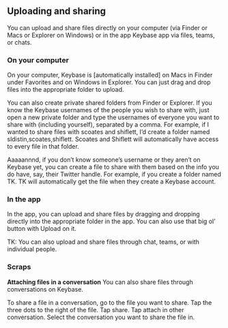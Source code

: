 ## Uploading and sharing 
You can upload and share files directly on your computer (via Finder or Macs or Explorer on Windows) or in the app Keybase app via files, teams, or chats. 

### On your computer
On your computer, Keybase is [automatically installed] on Macs in Finder under Favorites and on Windows in Explorer. You can just drag and drop files into the appropriate folder to upload. 

You can also create private shared folders from Finder or Explorer. If you know the Keybase usernames of the people you wish to share with, just open a new private folder and type the usernames of everyone you want to share with (including yourself), separated by a comma. For example, if I wanted to share files with scoates and shiflett, I’d create a folder named sldistin,scoates,shiflett. Scoates and Shiflett will automatically have access to every file in that folder. 

Aaaaannnd, if you don’t know someone’s username or they aren’t on Keybase yet, you can create a file to share with them based on the info you do have, say, their Twitter handle. For example, if you create a folder named TK. TK will automatically get the file when they create a Keybase account.

### In the app
In the app, you can upload and share files by dragging and dropping directly into the appropriate folder in the app. You can also use that big ol’ button with Upload on it.

TK: You can also upload and share files through chat, teams, or with individual people.


### Scraps
**Attaching files in a conversation**
You can also share files through conversations on Keybase.

To share a file in a conversation, go to the file you want to share. Tap the three dots to the right of the file. Tap share. Tap attach in other conversation. Select the conversation you want to share the file in.
